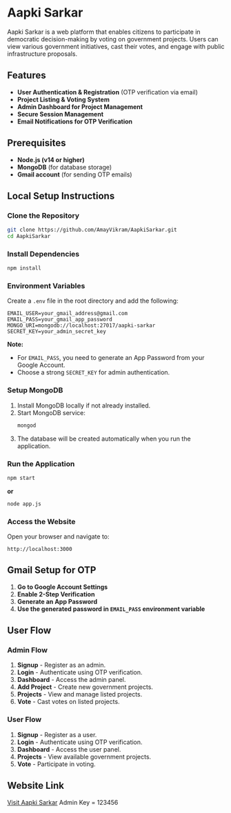 # Aapki Sarkar

Aapki Sarkar is a web platform that enables citizens to participate in democratic decision-making by voting on government projects. Users can view various government initiatives, cast their votes, and engage with public infrastructure proposals.

## Features

- **User Authentication & Registration** (OTP verification via email)
- **Project Listing & Voting System**
- **Admin Dashboard for Project Management**
- **Secure Session Management**
- **Email Notifications for OTP Verification**

## Prerequisites

- **Node.js (v14 or higher)**
- **MongoDB** (for database storage)
- **Gmail account** (for sending OTP emails)

## Local Setup Instructions

### Clone the Repository

```sh
git clone https://github.com/AmayVikram/AapkiSarkar.git
cd AapkiSarkar
```

### Install Dependencies

```sh
npm install
```

### Environment Variables

Create a `.env` file in the root directory and add the following:

```env
EMAIL_USER=your_gmail_address@gmail.com
EMAIL_PASS=your_gmail_app_password
MONGO_URI=mongodb://localhost:27017/aapki-sarkar
SECRET_KEY=your_admin_secret_key
```

**Note:**

- For `EMAIL_PASS`, you need to generate an App Password from your Google Account.
- Choose a strong `SECRET_KEY` for admin authentication.

### Setup MongoDB

1. Install MongoDB locally if not already installed.
2. Start MongoDB service:
   ```sh
   mongod
   ```
3. The database will be created automatically when you run the application.

### Run the Application

```sh
npm start
```

**or**

```sh
node app.js
```

### Access the Website

Open your browser and navigate to:

```
http://localhost:3000
```

## Gmail Setup for OTP

1. **Go to Google Account Settings**
2. **Enable 2-Step Verification**
3. **Generate an App Password**
4. **Use the generated password in `EMAIL_PASS` environment variable**

## User Flow

### Admin Flow
1. **Signup** - Register as an admin.
2. **Login** - Authenticate using OTP verification.
3. **Dashboard** - Access the admin panel.
4. **Add Project** - Create new government projects.
5. **Projects** - View and manage listed projects.
6. **Vote** - Cast votes on listed projects.

### User Flow
1. **Signup** - Register as a user.
2. **Login** - Authenticate using OTP verification.
3. **Dashboard** - Access the user panel.
4. **Projects** - View available government projects.
5. **Vote** - Participate in voting.

## Website Link
[Visit Aapki Sarkar](https://aapkisarkar.onrender.com) Admin Key = 123456



